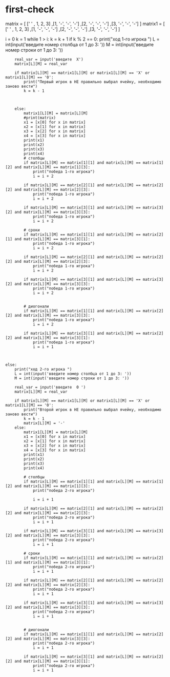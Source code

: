 # first-check
matrix = [
     [' ' , 1, 2, 3]
    ,[1, '-', '-', '-']
    ,[2, '-', '-', '-']
    ,[3, '-', '-', '-']
 ]
matrix1 = [
     [' ' , 1, 2, 3]
    ,[1, '-', '-', '-']
    ,[2, '-', '-', '-']
    ,[3, '-', '-', '-']
 ]

i = 0
k = 1
while 1 > i:
    k = k + 1
    if k % 2 == 0:
        print("ход 1-го игрока ")
        L = int(input('введите номер столбца от 1 до 3: '))
        M = int(input('введите номер строки от 1 до 3: '))

        real_var = input('введите  X')
        matrix[L][M] = real_var

        if matrix[L][M] == matrix1[L][M] or matrix1[L][M] == 'X' or matrix1[L][M] == '0':
            print("Первый игрок в НЕ правильно выбрал ячейку, необходимо заново вести")
            k = k - 1



        else:
            matrix1[L][M] = matrix[L][M]
            #print(matrix)
            x1 = [x[0] for x in matrix]
            x2 = [x[1] for x in matrix]
            x3 = [x[2] for x in matrix]
            x4 = [x[3] for x in matrix]
            print(x1)
            print(x2)
            print(x3)
            print(x4)
            # столбцы
            if matrix[L][M] == matrix[1][1] and matrix[L][M] == matrix[1][2] and matrix[L][M] == matrix[1][3]:
                print("победа 1-го игрока")
                i = i + 2

            if matrix[L][M] == matrix[2][1] and matrix[L][M] == matrix[2][2] and matrix[L][M] == matrix[2][3]:
                print("победа 1-го игрока")
                i = i + 2

            if matrix[L][M] == matrix[3][1] and matrix[L][M] == matrix[3][2] and matrix[L][M] == matrix[3][3]:
                print("победа 1-го игрока")
                i = i + 2

            # сроки
            if matrix[L][M] == matrix[1][1] and matrix[L][M] == matrix[2][1] and matrix[L][M] == matrix[3][1]:
                print("победа 1-го игрока")
                i = i + 2

            if matrix[L][M] == matrix[2][1] and matrix[L][M] == matrix[2][2] and matrix[L][M] == matrix[2][3]:
                print("победа 1-го игрока")
                i = i + 2

            if matrix[L][M] == matrix[3][1] and matrix[L][M] == matrix[3][2] and matrix[L][M] == matrix[3][3]:
                print("победа 1-го игрока")
                i = i + 2


            # диогонали
            if matrix[L][M] == matrix[1][1] and matrix[L][M] == matrix[2][2] and matrix[L][M] == matrix[3][3]:
                print("победа 1-го игрока")
                i = i + 2

            if matrix[L][M] == matrix[3][1] and matrix[L][M] == matrix[2][2] and matrix[L][M] == matrix[3][1]:
                print("победа 1-го игрока")
                i = i + 1



    else:
        print("ход 2-го игрока ")
        L = int(input('введите номер столбца от 1 до 3: '))
        M = int(input('введите номер строки от 1 до 3: '))

        real_var = input('введите  0 ')
        matrix[L][M] = real_var

        if matrix[L][M] == matrix1[L][M] or matrix1[L][M] == 'X' or matrix1[L][M] == '0':
            print("Второй игрок в НЕ правильно выбрал ячейку, необходимо заново вести")
            k = k - 1
            matrix[L][M] = '-'
        else:
            matrix1[L][M] = matrix[L][M]
            x1 = [x[0] for x in matrix]
            x2 = [x[1] for x in matrix]
            x3 = [x[2] for x in matrix]
            x4 = [x[3] for x in matrix]
            print(x1)
            print(x2)
            print(x3)
            print(x4)

            # столбцы
            if matrix[L][M] == matrix[1][1] and matrix[L][M] == matrix[1][2] and matrix[L][M] == matrix[1][3]:
                print("победа 2-го игрока")

                i = i + 1

            if matrix[L][M] == matrix[2][1] and matrix[L][M] == matrix[2][2] and matrix[L][M] == matrix[2][3]:
                print("победа 2-го игрока")
                i = i + 1

            if matrix[L][M] == matrix[3][1] and matrix[L][M] == matrix[3][2] and matrix[L][M] == matrix[3][3]:
                print("победа 2-го игрока")
                i = i + 1

            # сроки
            if matrix[L][M] == matrix[1][1] and matrix[L][M] == matrix[2][1] and matrix[L][M] == matrix[3][1]:
                print("победа 2-го игрока")
                i = i + 1

            if matrix[L][M] == matrix[2][1] and matrix[L][M] == matrix[2][2] and matrix[L][M] == matrix[2][3]:
                print("победа 2-го игрока")
                i = i + 1

            if matrix[L][M] == matrix[3][1] and matrix[L][M] == matrix[3][2] and matrix[L][M] == matrix[3][3]:
                print("победа 2-го игрока")
                i = i + 1


            # диогонали
            if matrix[L][M] == matrix[1][1] and matrix[L][M] == matrix[2][2] and matrix[L][M] == matrix[3][3]:
                print("победа 2-го игрока")
                i = i + 1

            if matrix[L][M] == matrix[3][1] and matrix[L][M] == matrix[2][2] and matrix[L][M] == matrix[3][1]:
                print("победа 2-го игрока")
                i = i + 1
